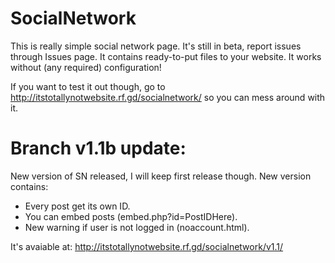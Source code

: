 # SocialNetwork

This is really simple social network page. It's still in beta, report issues through Issues page.
It contains ready-to-put files to your website. It works without (any required) configuration!

If you want to test it out though, go to http://itstotallynotwebsite.rf.gd/socialnetwork/ so you can mess around with it.

# Branch v1.1b update:

New version of SN released, I will keep first release though. New version contains:

- Every post get its own ID.
- You can embed posts (embed.php?id=PostIDHere).
- New warning if user is not logged in (noaccount.html).

It's avaiable at: http://itstotallynotwebsite.rf.gd/socialnetwork/v1.1/
